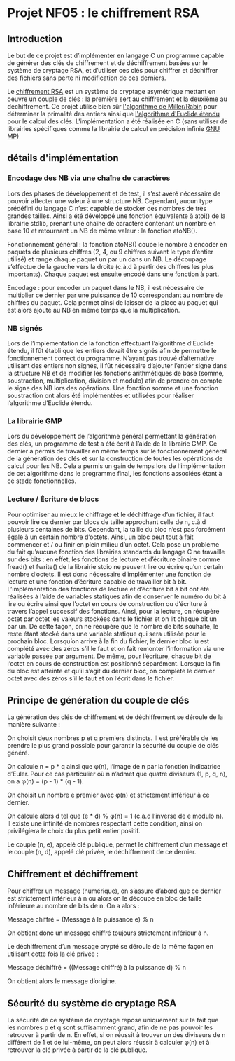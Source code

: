 # Projet NF05 : le chiffrement RSA

## Introduction

Le but de ce projet est d’implémenter en langage C un programme capable de générer des clés de chiffrement et de déchiffrement basées sur le système de cryptage RSA, et d’utiliser ces clés pour chiffrer et déchiffrer des fichiers sans perte ni modification de ces derniers. 

Le [chiffrement RSA](https://fr.wikipedia.org/wiki/Chiffrement_RSA) est un système de cryptage asymétrique mettant en oeuvre un couple de clés : la première sert au chiffrement et la deuxième au déchiffrement.
Ce projet utilise bien sûr [l'algorithme de Miller/Rabin](https://fr.wikipedia.org/wiki/Test_de_primalit%C3%A9_de_Miller-Rabin) pour déterminer la primalité des entiers ainsi que [l'algorithme d'Euclide étendu](https://fr.wikipedia.org/wiki/Algorithme_d%27Euclide_%C3%A9tendu) pour le calcul des clés.
L'implémentation a été réalisée en C (sans utiliser de librairies spécifiques comme la librairie de calcul en précision infinie [GNU MP](https://fr.wikipedia.org/wiki/GNU_MP))


## détails d'implémentation

### Encodage des NB via une chaîne de caractères
Lors des phases de développement et de test, il s’est avéré nécessaire de pouvoir affecter une valeur à une structure NB. Cependant, aucun type prédéfini du langage C n’est capable de stocker des nombres de très grandes tailles. Ainsi a été développé une fonction équivalente à atoi() de la librairie stdlib, prenant une chaîne de caractère contenant un nombre en base 10 et retournant un NB de même valeur : la fonction atoNB().

Fonctionnement général : la fonction atoNB() coupe le nombre à encoder en paquets de plusieurs chiffres (2, 4, ou 9 chiffres suivant le type d’entier utilisé) et range chaque paquet un par un dans un NB. Le découpage s’effectue de la gauche vers la droite (c.à.d à partir des chiffres les plus importants). Chaque paquet est ensuite encodé dans une fonction à part. 

Encodage : pour encoder un paquet dans le NB, il est nécessaire de multiplier ce dernier par une puissance de 10 correspondant au nombre de chiffres du paquet. Cela permet ainsi de laisser de la place au paquet qui est alors ajouté au NB en même temps que la multiplication.
### NB signés
Lors de l’implémentation de la fonction effectuant l’algorithme d’Euclide étendu, il fût établi que les entiers devait être signés afin de permettre le fonctionnement correct du programme. N’ayant pas trouvé d’alternative utilisant des entiers non signés, il fût nécessaire d’ajouter l’entier signe dans la structure NB et de modifier les fonctions arithmétiques de base (somme, soustraction, multiplication, division et modulo) afin de prendre en compte le signe des NB lors des opérations. Une fonction somme et une fonction soustraction ont alors été implémentées et utilisées pour réaliser l’algorithme d’Euclide étendu.
### La librairie GMP
Lors du développement de l’algorithme général permettant la génération des clés, un programme de test a été écrit à l’aide de la librairie GMP. Ce dernier a permis de travailler en même temps sur le fonctionnement général de la génération des clés et sur la construction de toutes les opérations de calcul pour les NB. Cela a permis un gain de temps lors de l’implémentation de cet algorithme dans le programme final, les fonctions associées étant à ce stade fonctionnelles.
### Lecture / Écriture de blocs
Pour optimiser au mieux le chiffrage et le déchiffrage d’un fichier, il faut pouvoir lire ce dernier par blocs de taille approchant celle de n, c.à.d plusieurs centaines de bits. Cependant, la taille du bloc n’est pas forcément égale à un certain nombre d’octets. Ainsi, un bloc peut tout à fait commencer et / ou finir en plein milieu d’un octet. Cela pose un problème du fait qu’aucune fonction des librairies standards du langage C ne travaille sur des bits : en effet, les fonctions de lecture et d’écriture binaire comme fread() et fwrite() de la librairie stdio ne peuvent lire ou écrire qu’un certain nombre d’octets. Il est donc nécessaire d’implémenter une fonction de lecture et une fonction d’écriture capable de travailler bit à bit.
L’implémentation des fonctions de lecture et d’écriture bit à bit ont été réalisées à l’aide de variables statiques afin de conserver le numéro du bit à lire ou écrire ainsi que l’octet en cours de construction ou d’écriture à travers l’appel successif des fonctions. 
Ainsi, pour la lecture, on récupère octet par octet les valeurs stockées dans le fichier et on lit chaque bit un par un. De cette façon, on ne récupère que le nombre de bits souhaité, le reste étant stocké dans une variable statique qui sera utilisée pour le prochain bloc. Lorsqu’on arrive à la fin du fichier, le dernier bloc lu est complété avec des zéros s’il le faut et on fait remonter l’information via une variable passée par argument.
De même, pour l’écriture, chaque bit de l’octet en cours de construction est positionné séparément. Lorsque la fin du bloc est atteinte et qu’il s’agit du dernier bloc, on complète le dernier octet avec des zéros s’il le faut et on l’écrit dans le fichier.

## Principe de génération du couple de clés
La génération des clés de chiffrement et de déchiffrement se déroule de la manière suivante :

On choisit deux nombres p et q premiers distincts. Il est préférable de les prendre le plus grand possible pour garantir la sécurité du couple de clés généré.

On calcule n = p * q ainsi que φ(n), l’image de n par la fonction indicatrice d’Euler. Pour ce cas particulier où n n’admet que quatre diviseurs (1, p, q, n), on a φ(n) = (p - 1) * (q - 1).

On choisit un nombre e premier avec φ(n) et strictement inférieur à ce dernier.

On calcule alors d tel que (e * d) % φ(n) = 1 (c.à.d l’inverse de e modulo n). Il existe une infinité de nombres respectant cette condition, ainsi on privilégiera le choix du plus petit entier positif.

Le couple (n, e), appelé clé publique, permet le chiffrement d’un message et le couple (n, d), appelé clé privée, le déchiffrement de ce dernier. 

## Chiffrement et déchiffrement
Pour chiffrer un message (numérique), on s’assure d’abord que ce dernier est strictement inférieur à n ou alors on le découpe en bloc de taille inférieure au nombre de bits de n. On a alors :

Message chiffré = (Message à la puissance e) % n

On obtient donc un message chiffré toujours strictement inférieur à n.

Le déchiffrement d’un message crypté se déroule de la même façon en utilisant cette fois la clé privée :

Message déchiffré = ((Message chiffré) à la puissance d) % n

On obtient alors le message d’origine.

## Sécurité du système de cryptage RSA
La sécurité de ce système de cryptage repose uniquement sur le fait que les nombres p et q sont suffisamment grand, afin de ne pas pouvoir les retrouver à partir de n. En effet, si on réussit à trouver un des diviseurs de n différent de 1 et de lui-même, on peut alors réussir à calculer φ(n) et à retrouver la clé privée à partir de la clé publique.
